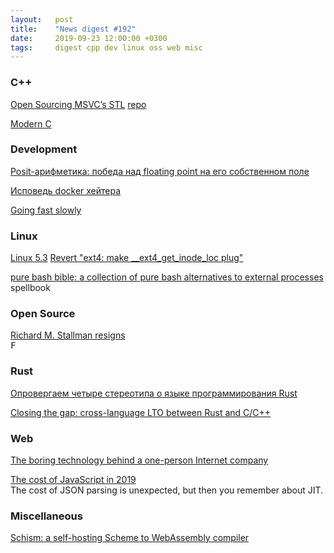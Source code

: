 ```yaml
---
layout:   post
title:    "News digest #192"
date:     2019-09-23 12:00:00 +0300
tags:     digest cpp dev linux oss web misc
---
```


<!--
2019-09-16: initial
-->

### C++

[Open Sourcing MSVC’s STL](https://devblogs.microsoft.com/cppblog/open-sourcing-msvcs-stl/)
[repo](https://github.com/microsoft/STL)

[Modern C](http://modernc.gforge.inria.fr)

### Development

[Posit-арифметика: победа над floating point на его собственном поле](https://habr.com/ru/post/465723/)

[Исповедь docker хейтера](https://habr.com/ru/post/467607/)

[Going fast slowly](https://varnish-cache.org/docs/6.2/phk/thatslow.html)

### Linux

[Linux 5.3](https://lkml.org/lkml/2019/9/15/241)
[Revert "ext4: make __ext4_get_inode_loc plug"](https://git.kernel.org/pub/scm/linux/kernel/git/torvalds/linux.git/commit/?h=v5.3&id=72dbcf72156641fde4d8ea401e977341bfd35a05)
<!--/dev/urandom vs /dev/random vs getrandom() is interesting thing.-->

[pure bash bible: a collection of pure bash alternatives to external processes](https://github.com/dylanaraps/pure-bash-bible)
spellbook

### Open Source

[Richard M. Stallman resigns](https://www.fsf.org/news/richard-m-stallman-resigns)<br/>
<kbd>F</kbd>

### Rust

[Опровергаем четыре стереотипа о языке программирования Rust](https://habr.com/ru/post/467901/)

[Closing the gap: cross-language LTO between Rust and C/C++](http://blog.llvm.org/2019/09/closing-gap-cross-language-lto-between.html)

### Web

[The boring technology behind a one-person Internet company](https://broadcast.listennotes.com/the-boring-technology-behind-listen-notes-56697c2e347b)

[The cost of JavaScript in 2019](https://v8.dev/blog/cost-of-javascript-2019)<br/>
The cost of JSON parsing is unexpected, but then you remember about JIT.

### Miscellaneous

[Schism: a self-hosting Scheme to WebAssembly compiler](https://github.com/google/schism)
